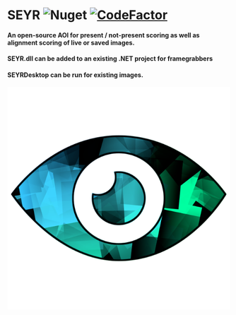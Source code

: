 # SEYR ![Nuget](https://img.shields.io/nuget/v/SEYR) [![CodeFactor](https://www.codefactor.io/repository/github/bradmartin333/seyr/badge/main)](https://www.codefactor.io/repository/github/bradmartin333/seyr/overview/main)
#### An open-source AOI for present / not-present scoring as well as alignment scoring of live or saved images.
#### SEYR.dll can be added to an existing .NET project for framegrabbers
#### SEYRDesktop can be run for existing images.

![image](SEYR.png)

